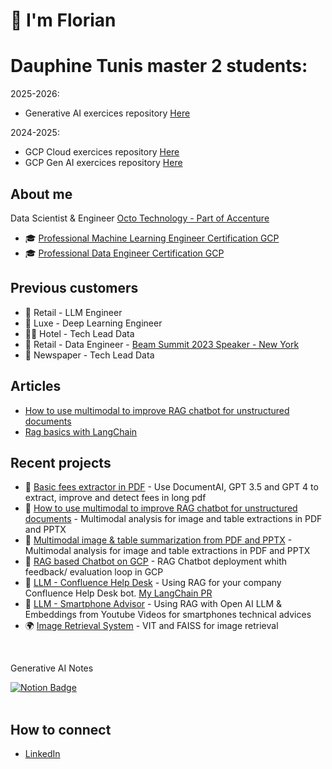 # 👋  I'm Florian

# Dauphine Tunis master 2 students:
2025-2026:
- Generative AI exercices repository [Here](https://github.com/BastinFlorian/Langchain-Langgraph-courses/tree/main)

2024-2025:
- GCP Cloud exercices repository [Here](https://github.com/BastinFlorian/GenAI-GCP)
- GCP Gen AI exercices repository [Here](https://github.com/BastinFlorian/GenAI-Dauphine-Course)

## About me
Data Scientist & Engineer [Octo Technology - Part of Accenture](https://octo.com/)
- 🎓 [Professional Machine Learning Engineer Certification GCP](https://www.credential.net/eb37b6f2-3dd1-4b0b-8efb-425b2d0d5140?key=c2f3b00c781692d6dee82f2a296ce051cb9f3a09a5fb58e77e9e1bbfcbbefbf4)
- 🎓 [Professional Data Engineer Certification GCP](https://www.credential.net/a2ad7306-4db6-4719-aaa6-55dd7ac6a143?key=854bf7f340e68ea289c1dc1299f9f2ac459063e54581c5a4b25b72215730114f)

## Previous customers 
- 🧋 Retail - LLM Engineer
- 💄 Luxe - Deep Learning Engineer
- 🏄🏻 Hotel - Tech Lead Data 
- 🍏 Retail - Data Engineer - [Beam Summit 2023 Speaker - New York ](https://beamsummit.org/speakers/florian-bastin/)
- 📰 Newspaper - Tech Lead Data 

## Articles 
- [How to use multimodal to improve RAG chatbot for unstructured documents](https://blog.octo.com/comment-utiliser-le-mutlimodal-pour-ameliorer-un-chatbot-rag)
- [Rag basics with LangChain](https://blog.octo.com/le-chatbot-docto-langchain-rag-et-code-associe)

## Recent projects 
- 📰 [Basic fees extractor in PDF](https://github.com/BastinFlorian/OCR-LLM) - Use DocumentAI, GPT 3.5 and GPT 4 to extract, improve and detect fees in long pdf
- 📰 [How to use multimodal to improve RAG chatbot for unstructured documents](https://github.com/BastinFlorian/multimodal-analysis-for-table-and-charts-gpt4-vision) - Multimodal analysis for image and table extractions in PDF and PPTX
- 🤖 [Multimodal image & table summarization from PDF and PPTX](https://github.com/BastinFlorian/multimodal-analysis-for-table-and-charts-gpt4-vision) - Multimodal analysis for image and table extractions in PDF and PPTX
- 🤖 [RAG based Chatbot on GCP](https://github.com/BastinFlorian/RAG-on-GCP-with-VertexAI) - RAG Chatbot deployment whith feedback/ evaluation loop in GCP
- 📰 [LLM - Confluence Help Desk](https://github.com/BastinFlorian/RAG-Chatbot-with-Confluence) - Using RAG for your company Confluence Help Desk bot. [My LangChain PR](https://github.com/langchain-ai/langchain/pull/8246)
- 📲 [LLM - Smartphone Advisor](https://github.com/BastinFlorian/LLMs/tree/main/use_cases/smartphone_advisor) - Using RAG with Open AI LLM & Embeddings from Youtube Videos for smartphones technical advices  
- 🌍 [Image Retrieval System](https://github.com/BastinFlorian/ImageRetrieval) - VIT and FAISS for image retrieval
<br>
<div id="badges">
  <p>Generative AI Notes</p>  
  <a href="https://faithful-raver-c52.notion.site/Generative-AI-c07668567f4a4bdc868785225dcd283a">
    <img src="https://img.shields.io/badge/Notion-white?style=for-the-badge&logo=notion&logoColor=black" alt="Notion Badge"/>
  </a> 
</div>
<br>

## How to connect
- [LinkedIn](https://www.linkedin.com/in/florian-bastin-08940b131/)

